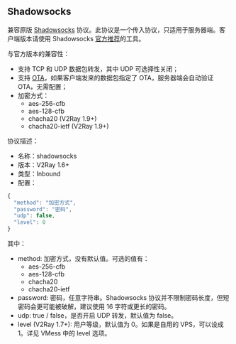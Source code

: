 ## Shadowsocks
兼容原版 [Shadowsocks](https://zh.wikipedia.org/wiki/Shadowsocks) 协议。此协议是一个传入协议，只适用于服务器端。客户端版本请使用 Shadowsocks [官方推荐](https://shadowsocks.org/en/download/clients.html)的工具。

与官方版本的兼容性：
* 支持 TCP 和 UDP 数据包转发，其中 UDP 可选择性关闭；
* 支持 [OTA](https://shadowsocks.org/en/spec/one-time-auth.html)，如果客户端发来的数据包指定了 OTA，服务器端会自动验证 OTA，无需配置；
* 加密方式：
  * aes-256-cfb
  * aes-128-cfb
  * chacha20 (V2Ray 1.9+)
  * chacha20-ietf (V2Ray 1.9+)

协议描述：
* 名称：shadowsocks
* 版本：V2Ray 1.6+
* 类型：Inbound
* 配置：
```javascript
{
  "method": "加密方式",
  "password": "密码",
  "udp": false,
  "level": 0
}
```

其中：
* method: 加密方式，没有默认值。可选的值有：
  * aes-256-cfb
  * aes-128-cfb
  * chacha20
  * chacha20-ietf
* password: 密码，任意字符串。Shadowsocks 协议并不限制密码长度，但短密码会更可能被破解，建议使用 16 字符或更长的密码。
* udp: true / false，是否开启 UDP 转发，默认值为 false。
* level (V2Ray 1.7+): 用户等级，默认值为 0。如果是自用的 VPS，可以设成 1。详见 VMess 中的 level 选项。
